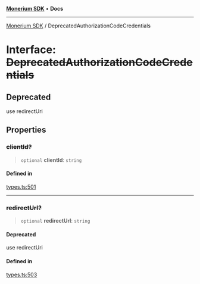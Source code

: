 [**Monerium SDK**](../README.md) • **Docs**

***

[Monerium SDK](../README.md) / DeprecatedAuthorizationCodeCredentials

# Interface: ~~DeprecatedAuthorizationCodeCredentials~~

## Deprecated

use redirectUri

## Properties

### ~~clientId?~~

> `optional` **clientId**: `string`

#### Defined in

[types.ts:501](https://github.com/monerium/js-monorepo/blob/main/packages/sdk/src/types.ts#L501)

***

### ~~redirectUrl?~~

> `optional` **redirectUrl**: `string`

#### Deprecated

use redirectUri

#### Defined in

[types.ts:503](https://github.com/monerium/js-monorepo/blob/main/packages/sdk/src/types.ts#L503)
